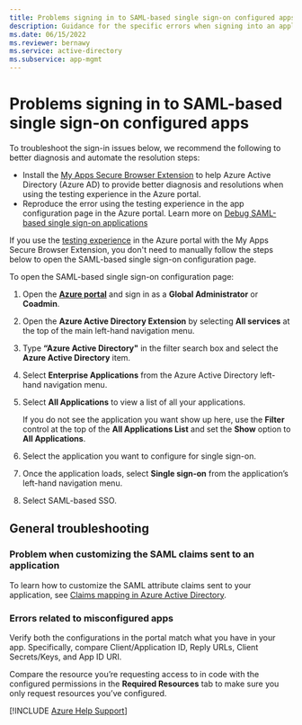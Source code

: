 ```yaml
---
title: Problems signing in to SAML-based single sign-on configured apps
description: Guidance for the specific errors when signing into an application you have configured for SAML-based federated single sign-on with Azure Active Directory.
ms.date: 06/15/2022
ms.reviewer: bernawy
ms.service: active-directory
ms.subservice: app-mgmt
---
```


# Problems signing in to SAML-based single sign-on configured apps

To troubleshoot the sign-in issues below, we recommend the following to better diagnosis and automate the resolution steps:

- Install the [My Apps Secure Browser Extension](/azure/active-directory/manage-apps/my-apps-deployment-plan) to help Azure Active Directory (Azure AD) to provide better diagnosis and resolutions when using the testing experience in the Azure portal.
- Reproduce the error using the testing experience in the app configuration page in the Azure portal. Learn more on [Debug SAML-based single sign-on applications](/azure/active-directory/manage-apps/debug-saml-sso-issues)

If you use the [testing experience](/azure/active-directory/manage-apps/debug-saml-sso-issues) in the Azure portal with the My Apps Secure Browser Extension, you don't need to manually follow the steps below to open the SAML-based single sign-on configuration page.

To open the SAML-based single sign-on configuration page:

1. Open the [**Azure portal**](https://portal.azure.com/) and sign in as a **Global Administrator** or **Coadmin**.
1. Open the **Azure Active Directory Extension** by selecting **All services** at the top of the main left-hand navigation menu.
1. Type **“Azure Active Directory"** in the filter search box and select the **Azure Active Directory** item.
1. Select **Enterprise Applications** from the Azure Active Directory left-hand navigation menu.
1. Select **All Applications** to view a list of all your applications.

    If you do not see the application you want show up here, use the **Filter** control at the top of the **All Applications List** and set the **Show** option to **All Applications**.

1. Select the application you want to configure for single sign-on.
1. Once the application loads, select **Single sign-on** from the application’s left-hand navigation menu.
1. Select SAML-based SSO.

## General troubleshooting

### Problem when customizing the SAML claims sent to an application

To learn how to customize the SAML attribute claims sent to your application, see [Claims mapping in Azure Active Directory](/azure/active-directory/develop/active-directory-claims-mapping).

### Errors related to misconfigured apps

Verify both the configurations in the portal match what you have in your app. Specifically, compare Client/Application ID, Reply URLs, Client Secrets/Keys, and App ID URI.

Compare the resource you’re requesting access to in code with the configured permissions in the **Required Resources** tab to make sure you only request resources you’ve configured.

[!INCLUDE [Azure Help Support](../../includes/azure-help-support.md)]
